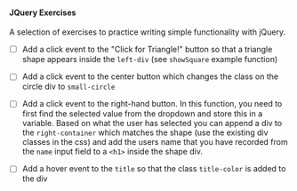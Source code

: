 #### JQuery Exercises

A selection of exercises to practice writing simple functionality with jQuery.

- [ ] Add a click event to the "Click for Triangle!" button so that a triangle shape appears inside the `left-div` (see `showSquare` example function)

- [ ] Add a click event to the center button which changes the class on the circle div to `small-circle`

- [ ] Add a click event to the right-hand button. In this function, you need to first find the selected value from the dropdown and store this in a variable. Based on what the user has selected you can append a div to the `right-container` which matches the shape (use the existing div classes in the css) and add the users name that you have recorded from the `name` input field to a `<h1>` inside the shape div.

- [ ] Add a hover event to the `title` so that the class `title-color` is added to the div
